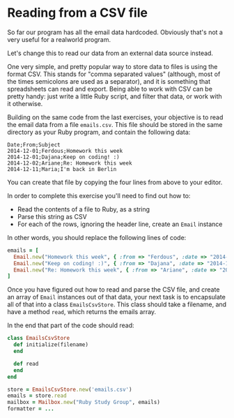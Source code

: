 # Reading from a CSV file

So far our program has all the email data hardcoded. Obviously that's not a
very useful for a realworld program.

Let's change this to read our data from an external data source instead.

One very simple, and pretty popular way to store data to files is using the
format CSV. This stands for "comma separated values" (although, most of the
times semicolons are used as a separator), and it is something that
spreadsheets can read and export. Being able to work with CSV can be pretty
handy: just write a little Ruby script, and filter that data, or work with it
otherwise.

Building on the same code from the last exercises, your objective is to
read the email data from a file `emails.csv`. This file should be stored
in the same directory as your Ruby program, and contain the following data:

```csv
Date;From;Subject
2014-12-01;Ferdous;Homework this week
2014-12-01;Dajana;Keep on coding! :)
2014-12-02;Ariane;Re: Homework this week
2014-12-11;Maria;I'm back in Berlin
```

You can create that file by copying the four lines from above to your editor.

In order to complete this exercise you'll need to find out how to:

* Read the contents of a file to Ruby, as a string
* Parse this string as CSV
* For each of the rows, ignoring the header line, create an `Email` instance

In other words, you should replace the following lines of code:

```ruby
emails = [
  Email.new("Homework this week", { :from => "Ferdous", :date => "2014-12-01" }),
  Email.new("Keep on coding! :)", { :from => "Dajana", :date => "2014-12-01" }),
  Email.new("Re: Homework this week", { :from => "Ariane", :date => "2014-12-02" })
]
```

Once you have figured out how to read and parse the CSV file, and create an
array of `Email` instances out of that data, your next task is to encapsulate
all of that into a class `EmailsCsvStore`. This class should take a filename,
and have a method `read`, which returns the emails array.

In the end that part of the code should read:

```ruby
class EmailsCsvStore
  def initialize(filename)
  end

  def read
  end
end

store = EmailsCsvStore.new('emails.csv')
emails = store.read
mailbox = Mailbox.new("Ruby Study Group", emails)
formatter = ...
```

